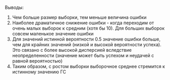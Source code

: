  Выводы: 
 1. Чем больше размер выборки, тем меньше величина ошибки
 2. Наиболее драматичное снижение ошибки  - когда переходим от очень малых выборок к средним (хотя бы 10). Для больших выборок совсем маленькое значение ошибки 
 3. Для значений истинной вероятности 0.5 значение ошибки больше, чем для крайних значений (низкой и высокой вероятности успеха). Это связано с более высокой дисперсией вследствие неопределенности (значение может быть успехом и неудачей с равной вероятностью)
 4. Таким образом, с ростом выборки выборочное среднее стремится к истинному значению ГС  
